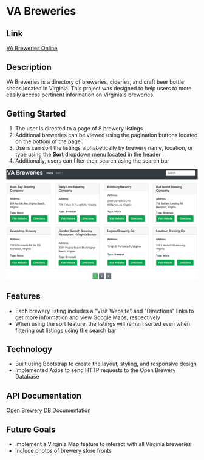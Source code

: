 # VA Breweries

## Link

[VA Breweries Online](https://meleciosilva.github.io/va-breweries/)

## Description

VA Breweries is a directory of breweries, cideries, and craft beer bottle shops located in Virginia. This project was designed to help users to more easily access pertinent information on Virginia's breweries.

## Getting Started

1. The user is directed to a page of 8 brewery listings
2. Additional breweries can be viewed using the pagination buttons located on the bottom of the page
3. Users can sort the listings alphabetically by brewery name, location, or type using the **Sort** dropdown menu located in the header
4. Additionally, users can filter their search using the search bar

![VA Breweries Homepage](./VA-Breweries.png)

## Features

- Each brewery listing includes a "Visit Website" and "Directions" links to get more information and view Google Maps, respectively
- When using the sort feature, the listings will remain sorted even when filtering out listings using the search bar

## Technology

- Built using Bootstrap to create the layout, styling, and responsive design
- Implemented Axios to send HTTP requests to the Open Brewery Database

## API Documentation

[Open Brewery DB Documentation](https://www.openbrewerydb.org/documentation/01-listbreweries)

## Future Goals

- Implement a Virginia Map feature to interact with all Virginia breweries
- Include photos of brewery store fronts
